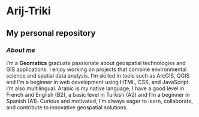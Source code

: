 # Arij-Triki
## My personal repository

### *About me*
I’m a **Geomatics** graduate passionate about geospatial technologies and GIS applications. I enjoy working on projects that combine environmental science and spatial data analysis. I’m skilled in tools such as ArcGIS, QGIS and I’m a beginner in web development using HTML, CSS, and JavaScript. I’m also multilingual. Arabic is my native language, I have a good level in French and English (B2), a basic level in Turkish (A2) and I’m a beginner in Spanish (A1). Curious and motivated, I’m always eager to learn, collaborate, and contribute to innovative geospatial solutions.

